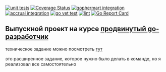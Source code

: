 [![unit tests](https://github.com/belamov/ypgo-gophermart/actions/workflows/tests.yml/badge.svg)](https://github.com/belamov/ypgo-gophermart/actions/workflows/tests.yml)
[![Coverage Status](https://coveralls.io/repos/github/belamov/ypgo-gophermart/badge.svg?branch=master)](https://coveralls.io/github/belamov/ypgo-gophermart?branch=master)
[![gophermart integration](https://github.com/belamov/ypgo-gophermart/actions/workflows/gophermart.yml/badge.svg)](https://github.com/belamov/ypgo-gophermart/actions/workflows/gophermart.yml)
[![accrual integration](https://github.com/belamov/ypgo-gophermart/actions/workflows/accrual.yml/badge.svg)](https://github.com/belamov/ypgo-gophermart/actions/workflows/accrual.yml)
[![go vet test](https://github.com/belamov/ypgo-gophermart/actions/workflows/statictest.yml/badge.svg)](https://github.com/belamov/ypgo-gophermart/actions/workflows/statictest.yml)
[![lint](https://github.com/belamov/ypgo-gophermart/actions/workflows/lint.yml/badge.svg)](https://github.com/belamov/ypgo-gophermart/actions/workflows/lint.yml)
[![Go Report Card](https://goreportcard.com/badge/github.com/belamov/ypgo-gophermart)](https://goreportcard.com/report/github.com/belamov/ypgo-gophermart)

## Выпускной проект на курсе [продвинутый go-разработчик](https://practicum.yandex.ru/promo/go-profession)

техническое задание можно посмотреть [тут](SPECIFICATION.md)

это расширенное задание, которое нужно было делать в команде, но я реализовал все самостоятельно
